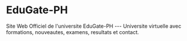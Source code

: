 # EduGate-PH
Site Web Officiel de l'universite EduGate-PH --- Universite virtuelle avec formations, nouveautes,  examens, resultats et contact. 
